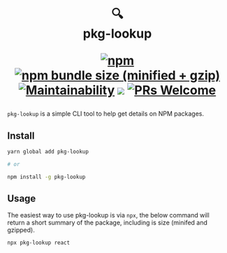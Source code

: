 <h1 align="center">
  🔍 <br/>
  pkg-lookup

[![npm](https://img.shields.io/npm/v/pkg-lookup.svg?style=flat-square)](https://www.npmjs.com/package/pkg-lookup)
[![npm bundle size (minified + gzip)](https://img.shields.io/bundlephobia/minzip/pkg-lookup.svg?style=flat-square)](https://www.npmjs.com/package/pkg-lookup)
[![Maintainability](https://api.codeclimate.com/v1/badges/05e9e7a0d769002e1b89/maintainability)](https://codeclimate.com/github/mohtasmedia/pkg-lookup/maintainability)
![](https://img.shields.io/badge/licence-MIT-blue.svg?style=flat-square)
[![PRs Welcome](https://img.shields.io/badge/PRs-welcome-brightgreen.svg?style=flat-square)](http://makeapullrequest.com)

</h1>

`pkg-lookup` is a simple CLI tool to help get details on NPM packages.

## Install

```sh
yarn global add pkg-lookup

# or

npm install -g pkg-lookup
```

## Usage

The easiest way to use pkg-lookup is via `npx`, the below command will return a short summary of the package, including is size (minifed and gzipped).

```sh
npx pkg-lookup react
```
